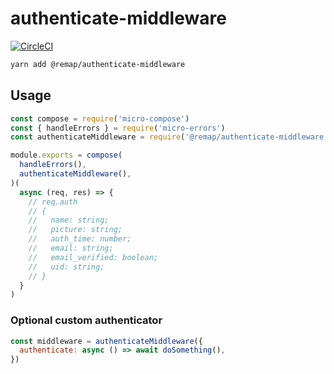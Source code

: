 # authenticate-middleware

[![CircleCI](https://circleci.com/gh/remap-app/authenticate-middleware.svg?style=svg&circle-token=e081049555083cdc0703ef912dd7c933c5b74ab6)](https://circleci.com/gh/remap-app/authenticate-middleware)

```sh
yarn add @remap/authenticate-middleware
```

## Usage

```js
const compose = require('micro-compose')
const { handleErrors } = require('micro-errors')
const authenticateMiddleware = require('@remap/authenticate-middleware')

module.exports = compose(
  handleErrors(),
  authenticateMiddleware(),
)(
  async (req, res) => {
    // req.auth
    // {
    //   name: string;
    //   picture: string;
    //   auth_time: number;
    //   email: string;
    //   email_verified: boolean;
    //   uid: string;
    // }
  }
)
```

### Optional custom authenticator

```js
const middleware = authenticateMiddleware({
  authenticate: async () => await doSomething(),
})
```
